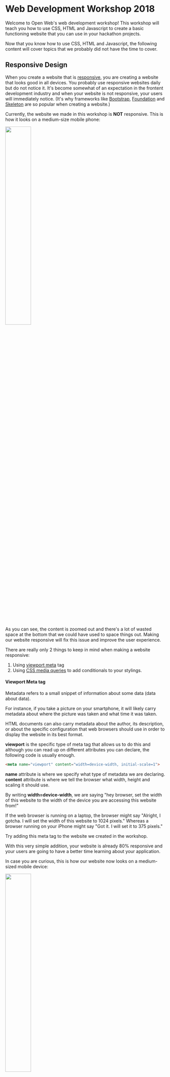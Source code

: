 # Web Development Workshop 2018
Welcome to Open Web's web development workshop! This workshop will teach you how to use CSS, HTML and Javascript to create a basic functioning website that you can use in your hackathon projects.

Now that you know how to use CSS, HTML and Javascript, the following content will cover topics that we probably did not have the time to cover.

## Responsive Design
When you create a website that is [responsive](https://www.w3schools.com/html/html_responsive.asp), you are creating a website that looks good in all devices. You probably use responsive websites daily but do not notice it. It's become somewhat of an expectation in the frontent development industry and when your website is not responsive, your users will immediately notice. (It's why frameworks like [Bootstrap](https://getbootstrap.com/), [Foundation](https://foundation.zurb.com/) and [Skeleton](http://getskeleton.com/) are so popular when creating a website.)

Currently, the website we made in this workshop is **NOT** responsive. This is how it looks on a medium-size mobile phone: 

<img src="./doc/responsive/unresponsive.png" width="40%">

As you can see, the content is zoomed out and there's a lot of wasted space at the bottom that we could have used to space things out. Making our website responsive will fix this issue and improve the user experience.

There are really only 2 things to keep in mind when making a website responsive:

1. Using [viewport meta](https://css-tricks.com/snippets/html/responsive-meta-tag/) tag
2. Using [CSS media queries](https://www.w3schools.com/css/css3_mediaqueries_ex.asp) to add conditionals to your stylings.

#### Viewport Meta tag
Metadata refers to a small snippet of information about some data (data about data). 

For instance, if you take a picture on your smartphone, it will likely carry metadata about where the picture was taken and what time it was taken.

HTML documents can also carry metadata about the author, its description, or about the specific configuration that web browsers should use in order to display the website in its best format.

**viewport** is the specific type of meta tag that allows us to do this and although you can read up on different attributes you can declare, the following code is usually enough.  

```html
<meta name="viewport" content="width=device-width, initial-scale=1">
```

**name** attribute is where we specify what type of metadata we are declaring.
**content** attribute is where we tell the browser what width, height and scaling it should use.

By writing **width=device-width**, we are saying "hey browser, set the width of this website to the width of the device you are accessing this website from!"

If the web browser is running on a laptop, the browser might say "Alright, I gotcha. I will set the width of this website to 1024 pixels." Whereas a browser running on your iPhone might say "Got it. I will set it to 375 pixels."

Try adding this meta tag to the website we created in the workshop.

With this very simple addition, your website is already 80% responsive and your users are going to have a better time learning about your application.

In case you are curious, this is how our website now looks on a medium-sized mobile device:

<img src="./doc/responsive/meta-tag.png" width="40%">

The content is now zoomed in enough for us to read and there's not much wasted space either. This is good. We want this.

But as most of you will have probably noticed already, the website now has overlapping content that makes it harder to read. 

For instance, our awesome company logo at the top right is overlapping the link to our About page. In addition, the 3 features at the bottom of the page are now squashed together. This is not good.

To fix this, we need to introduce **media query** to our CSS.

#### CSS Media Query

There are obviously hundreds of CSS attributes and HTML tags that we did not have the time to show you. Media query is probably among the Top 10 CSS concept that I use **ALL THE TIME** in my personal projects and it looks like this:

```css
@media (max-width: 375px) {
    .hero {
        height: 200px;
        width: 50%;
    }

    /* etc... */
}
```

Don't be freaked out by the **@** sign in CSS. It rarely shows up and out of the 20-something [at-rules](https://developer.mozilla.org/en-US/docs/Web/CSS/At-rule), you'll only probably use 5 of them.

The above statement says "apply the following stylings if the device width is at most 375 pixels." 375px in our example is referred to as a **breakpoint**. It's simply a transition point between media queries. If your phone is 200px wide, then the above stylings will get applied. However if your phone is *376px* wide and therefore *outside of the breakpoint*, then these stylings will simply be ignored.

What's really cool is that media-queries can be layered. You can specify a specfic style change that gets applied at 700px or less and another at 300px or less. If a device with a width of 200px accesses the website, both 700px media-query and 300px media-query will get applied.

Going back to our website, we noticed before that when we added the viewport meta tag, the brand logo overlapped the menu and the 3 features got squashed together. We can use some simple media-query to fix these.

Here's the basic workflow to fix some formatting issues in responsive design:

1. Play around with different sizes to find where the issue occurs.
2. Set a media query breakpoint (if one does not yet exist).
3. Add some custom stylings to fix the issue.

Let's try to fix how the three features at the bottom are all squashed and nasty-looking. First, I open up my chrome developer tools and look for that sweet sweet breakpoint.

![looking for that dank breakpoint](./doc/responsive/looking-for-breakpoint.gif)

Although I can try and pinpoint exactly at what width the three feature boxes begin to overlap, it's usually not worth stressing over specifics when it comes to breakpoints. So I pick 650px here as our breakpoint and add the following rule:

```css
@media (max-width: 650px) {
    #features {
        flex-direction: column;
    }

    #features .feature {
        flex: auto;
    }
}
```

The actual rule I wrote here is irrelevant in this section but basically at device width less than 650px, the features will be stacked vertically instead of horizontally.

This is what that looks like:

<img src="./doc/responsive/features-fixed.png" width="40%">

The menu is still messed up but the changes I implemented are a little bit more complex that requires more CSS and a little bit of Javascript. To sum up the changes I made, at 650px breakpoint, I hid the the links and instead added a [hambuger button](https://en.wikipedia.org/wiki/Hamburger_button) that opens a menu when it's clicked. You can headover to the [responsive branch](https://github.com/openwebbu/intro-webdev-2018/tree/responsive) of this workshop and see what changes I added to the CSS and JS.

If you are really curious about what I did and want to know more, shoot Open Web BU an [email](mailto:openweb@bu.edu).

But basically, you now know most of what it takes to exponentially improve the user experience of your website. Yay!

## Transitions and Animations

Depending on time, we may have had a little bit of time to touch on transitions. If we did, great, if not, great. Either way, we did not touch on everything there is about making your website more interactive.

Animations and transitions can bring your website to life and simply changing the color of a button when a user hovers on it can indicate to the user that a box on the website can be clicked or dragged.

**Basically, interactivity is not necessary but will improve the user experience.**

#### Transitions
As the word implies, transitions are used to transition from one state to another. A button on a website might be one "state" and when it is clicked on, it transitions to another "state."

Here's an example:
![hover hover](./doc/transitions/hover-example.gif)

and here's the CSS for it:
```css
#box {
    /* Just some basic styling stuff */
    color: white;
    height: 200px;
    width: 200px;
    display: flex;
    justify-content: center;
    align-items: center;
    box-shadow: 0 10px 20px 0 rgba(0, 0, 0, 0.3);

    background-color: blue;
}

#box:hover {
    background-color: purple;
}
```

(It doesn't matter a whole lot here but you might be curious about **:hover** selector in the above code. This is referred to as "pseudo-element" and is very useful once you start making complex websites. Read about it [here](https://www.w3schools.com/css/css_pseudo_elements.asp))

As you can see, when the cursor is outside of the box, it is in its "rest" state. When the cursor is "hovering" (above the box), it is in its "hover" state and the background color changes to purple.

In the above example, the change in background color happens instantly. Declaring a transition in CSS allows us to customize this behavior.

By adding the below CSS code to the box, we can smooth out the color change:

```css
#box {
    ...

    transition: background-color 1s ease-in-out;
}
```

![hover transition](./doc/transitions/hover-w-transition.gif)

Let's breakdown the new code into pieces.

- **transition** is the CSS attribute we're using, nothing scary here.
- **background-color** is a CSS attribute. In this context, we're declaring which CSS attribute the transition should get applied to. If you have multiple attributes that are changing (e.g. background-color, color, height, width and so on) and you want to just apply one transition to all of them then you can use the keyword **"all"** here.
- **1s** is how long the transition should take to complete. Typically, 1 second transition is too long but I exaggerated it for the sake of education. 0.2s to 0.5s is recommended.
- **ease-in-out** is what is called an "easing function." Easing functions specify the rate of change over time. When you start driving, you don't instantly accelerate to max speed and instantly come to a halt. In real life, change happens gradually. Easing functions allow you to specify this behavior. There's about 30 different easing functions and you can see them in action [here](http://easings.net/).

If easing function is something that you don't really care about (and you really shouldn't until you're at the final stages of your development...) then you can omit the easing function parameter and leave it at:

```css
#box {
    ...

    transition: background-color 1s;
}
```

By default, transition has a linear easing function which means that the transition will occur in constant time.

#### Animations
I can't think of an easy way to explain the difference between transitions and animations so here's a quote from [stackoverflow](https://stackoverflow.com/questions/20586143/css-animation-vs-transition).

> A transition **is an animation**, just one that is performed between two distinct states - i.e. a start state and an end state. Like a drawer menu, the start state could be open and the end state could be closed, or vice versa.
<br /><br />
If you want to perform something that **does not** specifically involve a start state and an end state, or you need more fine grain control over the keyframes in a transition, then you've got to use an animation.

Essentially, use transitions when you want to control the change in appearance of a HTML element (like a button) between multiple states (rest, hover, clicked, dragged, etc) and use animations when you just want something the appearance of an element to change regardless of its state.

It might be easier to practice rather than trying to memorize the definitions.

Here's the basic workflow of creating and applying an animation:

1. name and create a new keyframe.
2. using the "animation" CSS attribute, apply the newly created keyframes to an element.

#### Keyframes
"keyframes" is another [at-rule](https://developer.mozilla.org/en-US/docs/Web/CSS/At-rule) that you will use to define an animation. It allows you to create a complex animation by writing minimal amount of code.

It might look like this:
```css
@keyframes spin {
    0% {
        transform: rotateZ(0deg);
    }
    100% {
        transform: rotateZ(360deg);
    }
}
```

In the above code, we defined an animation called **spin** and just like the name implies, the animation will spin an element in the Z axis.

In keyframes, 0% indicates the very beginning of the animation and 100% indicates the end of the animation. As long as the percentages you specify in the keyframes are within 0% to 100%, you can add any number of style changes as you like.

So the below code would behave exactly the same as the previous example:

```css
@keyframes spin {
    0% {
        transform: rotateZ(0deg);
    }
    25% {
        transform: rotateZ(90deg);
    }
    50% {
        transform: rotateZ(180deg);
    }
    75% {
        transform: rotateZ(270deg);
    }
    100% {
        transform: rotateZ(360deg);
    }
}
```

The cool thing about keyframes is that you only need to specify when style changes happen. CSS is smart enough to fill the blanks for you. In the above example, we are specting an object to spin in the same direction and at the same rate throughout the entire animation. That's why specifying 0% and 100% is sufficient.

In the above examples, we only used the CSS attribute called "transform" which lets you move, rotate and scale html elements. But you can pair and match more CSS attributes to make a complex animation. Here's one keyframes I created for one of my projects!

```css
@keyframes expandBounce {
    0% {
        transform: scale(1);
        box-shadow: 0 0 20px 0 rgba(235, 107, 86, 0);
    }
    50% {
        transform: scale(1.2);
        box-shadow: 0 0 20px 0 rgba(235, 107, 86, 1);
    }
    100% {
        transform: scale(1.15);
        box-shadow: 0 0 20px 0 rgba(235, 107, 86, 1);
    }
}
```

#### Animation CSS Attribute
**animation** CSS property is used to actually apply the animation to some element. It is actually a shorthand various CSS attributes related to animations. This is how using animation attribute is used:

```css
.box {
    animation: spin 1.5s ease-in-out forwards;
}
```

Here, we're assigning keyframes we named "spin" to elements with a class of "box."
- **animation** is the CSS attribute
- **spin** is the name of the @keyframes we defined
- **1.5s** is the duration of the animation
- **ease-in-out** is the easing function
- **forwards** is what's referred to as fill-mode. It specifies what your element should do when the animation is not playing. "forwards" means that your element will retain the style values from the last keyframe. "backwards" on the other hand implies that your element will revert the style values back to its original values. Read about it more [here](https://www.w3schools.com/cssref/css3_pr_animation-fill-mode.asp).

If the shorthand way of declaring the animation attribute is too confusing for you then here are all the CSS attributes you can define individually.


```css
.box {
    animation-name: spin;
    animation-duration: 1.5s; 
    animation-timing-function: ease-in-out; 
    animation-delay: 0s;
    animation-direction: normal;
    animation-iteration-count: 1;
    animation-fill-mode: forwards;
    /* animation-play-state: running; */
}
```

**animation-play-state** can be pretty much ignored unless you're trying to control animations with Javascript which is why it's commented out in the code block above!

Creating animations is personally my favorite part of frontend development but don't get carried away! Make sure the core parts of your website is functioning properly before getting distracted by cool animations.
